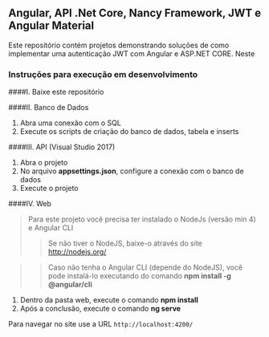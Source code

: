 ## Angular, API .Net Core, Nancy Framework, JWT e Angular Material

Este repositório contém projetos demonstrando soluções de como implementar uma autenticação JWT com
Angular e ASP.NET CORE. Neste

### Instruções para execução em desenvolvimento

####I. Baixe este repositório

####II. Banco de Dados

1. Abra uma conexão com o SQL
2. Execute os scripts de criação do banco de dados, tabela e inserts

####III. API (Visual Studio 2017)
 
1. Abra o projeto
2. No arquivo **appsettings.json**, configure a conexão com o banco de dados
3. Execute o projeto

####IV. Web 

> Para este projeto você precisa ter instalado o NodeJs (versão min 4) e Angular CLI
>> Se não tiver o NodeJS, baixe-o através do site http://nodejs.org/

>> Caso não tenha o Angular CLI (depende do NodeJS), você pode instalá-lo 
>> executando do comando **npm install -g @angular/cli** 

1. Dentro da pasta web, execute o comando **npm install**
2. Após a conclusão, execute o comando **ng serve**

Para navegar no site use a URL `http://localhost:4200/`

